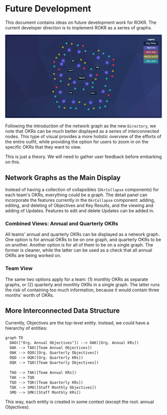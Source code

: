 # Future Development
This document contains ideas on future development work for ROKR. The current developer direction is to implement ROKR as a series of graphs.

![](../docs/images/network-graph.jpg)

Following the introduction of the network graph as the new `Directory`, we note that OKRs can be much better displayed as a series of interconnected nodes. This type of visual provides a more holistic overview of the efforts of the entire outfit, while providing the option for users to zoom in on the specific OKRs that they want to view.

This is just a theory. We will need to gather user feedback before embarking on this.

## Network Graphs as the Main Display
Instead of having a collection of collapsibles (`OkrCollapse` components) for each team's OKRs, everything could be a graph. The detail panel can incorporate the features currently in the `OkrCollapse` component: adding, editing, and deleting of Objectives and Key Results, and the viewing and adding of Updates. Features to edit and delete Updates can be added in.

### Combined Views: Annual and Quarterly OKRs
All teams' annual and quarterly OKRs can be displayed as a network graph. One option is for annual OKRs to be on one graph, and quarterly OKRs to be on another. Another option is for all of them to be on a single graph. The former is cleaner, while the latter can be used as a check that all annual OKRs are being worked on.

### Team View
The same two options apply for a team: (1) monthly OKRs as separate graphs, or (2) quarterly and monthly OKRs in a single graph. The latter runs the risk of containing too much information, because it would contain three months' worth of OKRs.

## More Interconnected Data Structure
Currently, Objectives are the top-level entity. Instead, we could have a hierarchy of entities:

```mermaid
graph TD
  OAO(["Org. Annual Objectives"]) --> OAK([Org. Annual KRs])
  OAK --> TAO([Team Annual Objectives])
  OAK --> OQO([Org. Quarterly Objectives])
  OQO --> OQK([Org. Quarterly KRs])
  OQK --> TQO([Team Quarterly Objectives])
  
  TAO --> TAK([Team Annual KRs])
  TAK --> TQO
  TQO --> TQK([Team Quarterly KRs])
  TQK --> SMO([Staff Monthly Objectives])
  SMO --> SMK([Staff Monthly KRs])
```

This way, each entity is created in some context (except the root: annual Objectives).